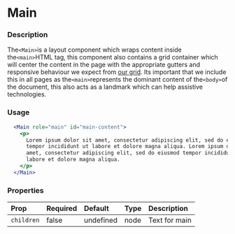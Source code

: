 Main
=========

### Description

 The`<Main>`is a layout component which wraps content inside the`<main>`HTML tag, this component also contains a grid container which will center the content in the page with the appropriate gutters and responsive behaviour we expect from [our grid](https://design-system.service.gov.uk/styles/layout/). Its important that we include this in all pages as the`<main>`represents the dominant content of the`<body>`of the document, this also acts as a landmark which can help assistive technologies.


### Usage

```jsx
  <Main role="main" id="main-content">
    <p>
      Lorem ipsum dolor sit amet, consectetur adipiscing elit, sed do eiusmod
      tempor incididunt ut labore et dolore magna aliqua. Lorem ipsum dolor sit
      amet, consectetur adipiscing elit, sed do eiusmod tempor incididunt ut
      labore et dolore magna aliqua.
    </p>
  </Main>
```

### Properties
Prop | Required | Default | Type | Description
:--- | :------- | :------ | :--- | :----------
 `children` | false | undefined | node | Text for main


